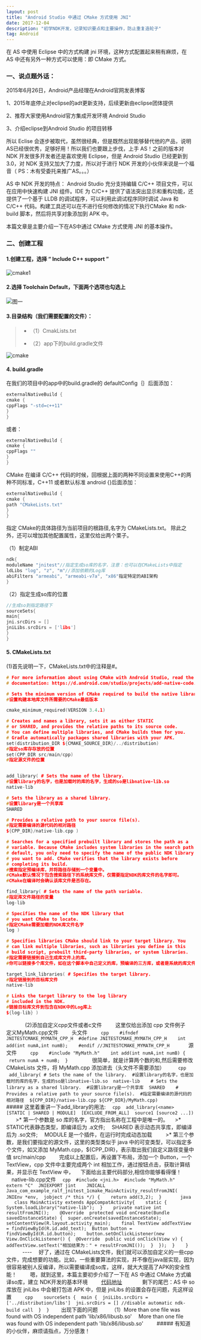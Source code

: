 ```yaml
---
layout: post
title: "Android Studio 中通过 CMake 方式使用 JNI"
date: 2017-12-04
description: "初学NDK开发，记录知识要点和主要操作，防止重复造轮子"
tag: Android
---
```


在 AS 中使用 Eclipse 中的方式构建 jni 环境，这种方式配置起来稍有麻烦，在 AS 中还有另外一种方式可以使用：即 CMake 方式。

### 一、说点题外话：

2015年6月26日，Android产品经理在Android官网发表博客

1、2015年底停止对eclipse的adt更新支持，后续更新由eclipse团体提供

2、推荐大家使用Android官方集成开发环境 Android Studio

3、介绍eclipse到Android Studio 的项目转移

所以 Eclise 会逐步被取代，虽然很经典，但是既然出现能够替代他的产品，说明AS已经很优秀，足够好用！所以我们也要跟上步伐，上手 AS！之前的版本对 NDK 开发很多开发者还是喜欢使用 Eclipse，但是 Android Studio 已经更新到 3.0，对 NDK 支持又加大了力度，所以对于进行 NDK 开发的小伙伴来说是一个福音（ PS：木有受委托来推广AS。。。）

AS 中 NDK 开发的特点：
Android Studio 充分支持编辑 C/C++ 项目文件，可以在应用中快速构建 JNI 组件。IDE 为 C/C++ 提供了语法突出显示和重构功能，还提供了一个基于 LLDB 的调试程序，可以利用此调试程序同时调试 Java 和 C/C++ 代码。构建工具还可以在不进行任何修改的情况下执行CMake 和 ndk-build 脚本，然后将共享对象添加到 APK 中。

本篇文章是主要介绍一下在AS中通过 CMake 方式使用 JNI 的基本操作。

### 二、创建工程

#### 1.创建工程，选择 “ Include C++ support ”

![cmake1](https://github.com/RalfNick/PicRepository/raw/master/jni/jni%E5%88%9B%E5%BB%BA%E8%BF%87%E7%A8%8B%E5%9B%BE%E7%89%872.PNG)


#### 2.选择 Toolchain Default，下面两个选项也勾选上

![图一](https://github.com/RalfNick/PicRepository/raw/master/jni/1.png)


#### 3.目录结构（我们需要配置的文件）：

>* （1）CmakLists.txt
>
>* （2）app下的build.gradle文件

![cmake](https://github.com/RalfNick/PicRepository/raw/master/jni/jni%E5%88%9B%E5%BB%BA%E8%BF%87%E7%A8%8B%E5%9B%BE%E7%89%873.PNG)

#### 4. build.gradle

在我们的项目中的app中的build.gradle的
defaultConfig｛｝后面添加：

```cpp
externalNativeBuild {
cmake {
cppFlags "-std=c++11"
}
}
```
或者：

```cpp
externalNativeBuild {
cmake {
cppFlags ""
}
}
```
CMake 在编译 C/C++ 代码的时候，回根据上面的两种不同设置来使用C++的两种不同标准，C++11 或者默认标准
android {}后面添加：

```cpp
externalNativeBuild {
cmake {
path "CMakeLists.txt"
}
}
```
指定 CMake的具体路径为当前项目的根路径,名字为 CMakeLists.txt。
除此之外，还可以增加其他配置属性，这里仅给出两个栗子。

（1）制定ABI

```cpp
ndk{
moduleName "jnitest"//指定生成so库的名字，注意：也可以在CMakeLists中指定
ldLibs "log", "z", "m"//添加依赖的Log库
abiFilters "armeabi", "armeabi-v7a", "x86"指定特定的ABI架构
}

```
（2）指定生成so库的位置

```cpp
//生成so到指定路径下
sourceSets{
main{
jni.srcDirs = []
jniLibs.srcDirs = ['libs']
}
}
```


#### 5. CMakeLists.txt

(1)首先说明一下，CMakeLists.txt中的注释是#。

```cpp
# For more information about using CMake with Android Studio, read the
# documentation: https://d.android.com/studio/projects/add-native-code.html

# Sets the minimum version of CMake required to build the native library.
#设置构建本地库文件所需要的CMake最低版本

cmake_minimum_required(VERSION 3.4.1)

# Creates and names a library, sets it as either STATIC
# or SHARED, and provides the relative paths to its source code.
# You can define multiple libraries, and CMake builds them for you.
# Gradle automatically packages shared libraries with your APK.
set(distribution_DIR ${CMAKE_SOURCE_DIR}/../distribution)
#指定so库存存放的位置
set(CPP_DIR src/main/cpp)
#指定源文件的位置


add_library( # Sets the name of the library.
#设置library的名字，也是加载时的库的名字，生成的so是libnative-lib.so
native-lib

# Sets the library as a shared library.
#设置library是一个共享库
SHARED

# Provides a relative path to your source file(s).
#指定需要编译的源代码的相对路径
${CPP_DIR}/native-lib.cpp )

# Searches for a specified prebuilt library and stores the path as a
# variable. Because CMake includes system libraries in the search path by
# default, you only need to specify the name of the public NDK library
# you want to add. CMake verifies that the library exists before
# completing its build.
#搜索指定预编译库，并将路径存储到一个变量中。
#CMake默认情况下包含搜索路径下的系统库文件，仅需要指定NDK的库文件的名字即可。
#CMake在编译时会确认该库文件是否存在。

find_library( # Sets the name of the path variable.
#指定库文件路径的变量
log-lib

# Specifies the name of the NDK library that
# you want CMake to locate.
#指定CMake需要加载的NDK库文件名字
log )

# Specifies libraries CMake should link to your target library. You
# can link multiple libraries, such as libraries you define in this
# build script, prebuilt third-party libraries, or system libraries.
#指定需要链接到自己生成库文件上的库。
#你可以链接多个库文件，如在这个脚本中自己定义的库，预编译的三方库，或者是系统的库文件

target_link_libraries( # Specifies the target library.
#指定链接到的目标库文件
native-lib

# Links the target library to the log library
# included in the NDK.
#链接目标库文件到包含在NDK中的Log库上
${log-lib} )
```
 
 
 (2)添加自定义cpp文件或者c文件
 
 这里仅给出添加 cpp 文件例子
 定义MyMath.cpp文件
 
 头文件
 
 ```cpp
 
 #ifndef JNITESTCMAKE_MYMATH_CPP_H
 #define JNITESTCMAKE_MYMATH_CPP_H
 
 int add(int numA,int numB);
 
 #endif //JNITESTCMAKE_MYMATH_CPP_H
 ```
 
 源文件
 
 ```cpp
 
 #include "MyMath.h"
 
 int add(int numA,int numB) {
 
 return numA + numB;
 }
 
 ```
 
 很简单，就是计算两个数的和,然后需要修改 CMakeLists 文件，将 MyMath.cpp 添加进去（头文件不需要添加）
 
 ```cpp
 
 add_library( # Sets the name of the library.
 #设置library的名字，也是加载时的库的名字，生成的so是libnative-lib.so
 native-lib
 
 # Sets the library as a shared library.
 #设置library是一个共享库
 SHARED
 
 # Provides a relative path to your source file(s).
 #指定需要编译的源代码的相对路径
 ${CPP_DIR}/native-lib.cpp ${CPP_DIR}/MyMath.cpp)
 
 ```
 
 ##### 这里着重讲一下add_library的用法:
 ```cpp
 add_library(<name> [STATIC | SHARED | MODULE]
 [EXCLUDE_FROM_ALL]
 source1 [source2 ...])
 ```
 >* 第一个参数是 so 库的名字，官方指出名称在工程中是唯一的。
 >* STATIC代表静态类型，即编译后为 .a文件;
 SHARED 表示动态共享库，即编译后为 .so文件;
 MODULE 是一个插件，在运行时完成动态加载
 
 >* 第三个参数，是我们要指定的源文件，这里的类型类似于 java 中的可变类型，可以指定多个文件，如又添加 MyMath.cpp，${CPP_DIR}，表示取出我们自定义路径变量中值 src/main/cpp
 
 完成以上配置后，再设置下布局，添加一个 Button，一个 TextView，cpp 文件中主要完成两个 int 相加工作，通过按钮点击，获取计算结果，并显示在 TextView 中，
 下面给出主要代码部分,相信你能够看得懂！
 
 native-lib.cpp文件
 ```cpp
 #include <jni.h>
 #include "MyMath.h"
 
 extern "C"
 JNIEXPORT jint
 
 JNICALL
 Java_com_example_ralf_jnitest_1cmake_MainActivity_resultFromJNI(
 JNIEnv *env,
 jobject /* this */) {
 
 return add(3,2);
 }
 ```
 
 ```java
 
 class MainActivity extends AppCompatActivity{
 
 static {
 System.loadLibrary("native-lib");
 }
 
 private native int resultFromJNI();
 
 @Override
 protected void onCreate(Bundle savedInstanceState) {
 super.onCreate(savedInstanceState);
 setContentView(R.layout.activity_main);
 
 final TextView addTextView = findViewById(R.id.add_text);
 Button button = findViewById(R.id.button);
 
 button.setOnClickListener(new View.OnClickListener() {
 @Override
 public void onClick(View v) {
 addTextView.setText("相加结果为：" + resultFromJNI());
 }
 });
 }
 
 }
 
 ```
 
 ----
 好了，通过在 CMakeLists文件，我们就可以添加自定义的一些cpp文件，完成想要的功能。比如，一些重要算法的实现，并不像在java层实现，因为很容易被别人反编译，所以需要编译成so库，这样，就大大提高了APK的安全性能！
 
 嗯，就到这里，本篇主要初步介绍了一下在 AS 中通过 CMake 方式编译so库，建立 NDK开发的基本环境
 
 [代码地址](https://github.com/RalfNick/JniPractice/tree/master/NDK03)
 
 
 剩下的尾巴：AS 中 so 库放在 jniLibs 中会被打包进 APK 中，但是 jniLibs 的设置会存在问题，先这样设置
 
 ```cpp
 
 sourceSets {
 main {
 jniLibs.srcDirs = ['../distribution/libs']
 jni.srcDirs = [] //disable automatic ndk-build call
 }
 }
 ```
 出现下面的问题
 
 （1）More than one file was found with OS independent path 'lib/x86/libusb.so'
 More than one file was found with OS independent path 'lib/x86/libusb.so'
 
 ##### 有知道的小伙伴，麻烦请指点，万分感激！

